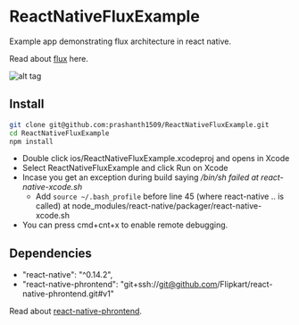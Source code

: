 # ReactNativeFluxExample
Example app demonstrating flux architecture in react native.

Read about [flux](https://facebook.github.io/flux) here.

![alt tag](http://tylermcginnis.com/wp-content/uploads/2015/04/Flux-Diagram-1024x853.png)

## Install 

```sh
git clone git@github.com:prashanth1509/ReactNativeFluxExample.git
cd ReactNativeFluxExample
npm install
```

* Double click ios/ReactNativeFluxExample.xcodeproj and opens in Xcode
* Select ReactNativeFluxExample and click Run on Xcode
* Incase you get an exception during build saying */bin/sh failed at react-native-xcode.sh*
  * Add ```source ~/.bash_profile``` before line 45 (where react-native .. is called) at node_modules/react-native/packager/react-native-xcode.sh
* You can press cmd+cnt+x to enable remote debugging.

## Dependencies
* "react-native": "^0.14.2",
* "react-native-phrontend": "git+ssh://git@github.com/Flipkart/react-native-phrontend.git#v1"

Read about [react-native-phrontend](https://github.com/Flipkart/react-native-phrontend).
